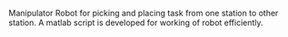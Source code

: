 Manipulator Robot for picking and placing task from one station to other station. A matlab script is developed for working of robot efficiently.
